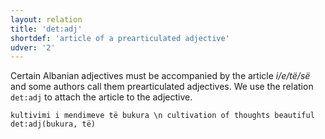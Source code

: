 ```yaml
---
layout: relation
title: 'det:adj'
shortdef: 'article of a prearticulated adjective'
udver: '2'
---
```


Certain Albanian adjectives must be accompanied by the article _i/e/të/së_ and some authors call them
prearticulated adjectives. We use the relation `det:adj` to attach the article to the adjective.

~~~ sdparse
kultivimi i mendimeve të bukura \n cultivation of thoughts beautiful
det:adj(bukura, të)
~~~

<!-- Interlanguage links updated Pá kvě 14 11:09:02 CEST 2021 -->
